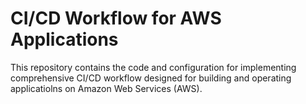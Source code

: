 # CI/CD Workflow for AWS Applications
This repository contains the code and configuration for implementing comprehensive CI/CD workflow designed for building and operating applicatiolns on Amazon Web Services (AWS).
